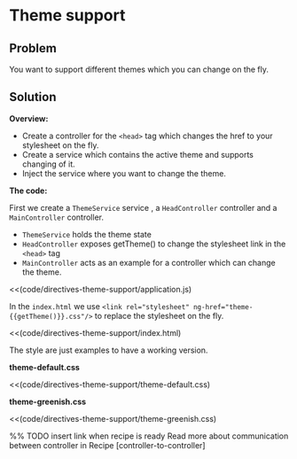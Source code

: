 # Theme support

## Problem

You want to support different themes which you can change on the fly.

## Solution

**Overview:**

* Create a controller for the `<head>` tag which changes the href to your stylesheet on the fly.
* Create a service which contains the active theme and supports changing of it.
* Inject the service where you want to change the theme.

**The code:**

First we create a `ThemeService` service , a `HeadController` controller and a `MainController` controller.

* `ThemeService` holds the theme state
* `HeadController` exposes getTheme() to change the stylesheet link in the `<head>` tag
* `MainController` acts as an example for a controller which can change the theme.

<<(code/directives-theme-support/application.js)

In the `index.html` we use `<link rel="stylesheet" ng-href="theme-{{getTheme()}}.css"/>` to replace the stylesheet on
 the fly.

<<(code/directives-theme-support/index.html)

The style are just examples to have a working version.

**theme-default.css**

<<(code/directives-theme-support/theme-default.css)

**theme-greenish.css**

<<(code/directives-theme-support/theme-greenish.css)

%% TODO insert link when recipe is ready
Read more about communication between controller in Recipe [controller-to-controller]